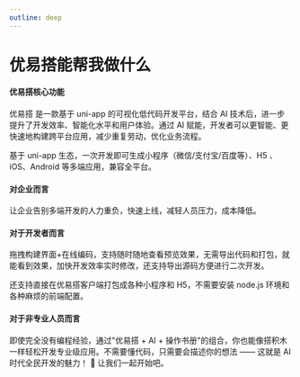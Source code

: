 ```yaml
---
outline: deep
---
```


# 优易搭能帮我做什么

#### 优易搭核心功能

优易搭 是一款基于 uni-app 的可视化低代码开发平台，结合 AI 技术后，进一步提升了开发效率、智能化水平和用户体验。通过 AI 赋能，开发者可以更智能、更快速地构建跨平台应用，减少重复劳动，优化业务流程。

<!-- 优易搭是一款简单好用能够所见即所得快速开发移动端应用的工具，一个优易搭搞定全部移动端应用，让应用开发像“搭积木”一样简单。 -->

基于 uni-app 生态，一次开发即可生成小程序（微信/支付宝/百度等）、H5 、iOS、Android 等多端应用，兼容全平台。

#### 对企业而言

让企业告别多端开发的人力重负，快速上线，减轻人员压力，成本降低。

<!-- ##### 对于产品经理而言

可在平台直接查看上线产品效果，方便查看进度，即时反馈 -->

#### 对于开发者而言

拖拽构建界面+在线编码，支持随时随地查看预览效果，无需导出代码和打包，就能看到效果，加快开发效率实时修改，还支持导出源码方便进行二次开发。

还支持直接在优易搭客户端打包成各种小程序和 H5，不需要安装 node.js 环境和各种麻烦的前端配置。

#### 对于非专业人员而言

即使完全没有编程经验，通过"优易搭 + AI + 操作书册"的组合，你也能像搭积木一样轻松开发专业级应用。不需要懂代码，只需要会描述你的想法 —— 这就是 AI 时代全民开发的魅力！ 🚀 让我们一起开始吧。

